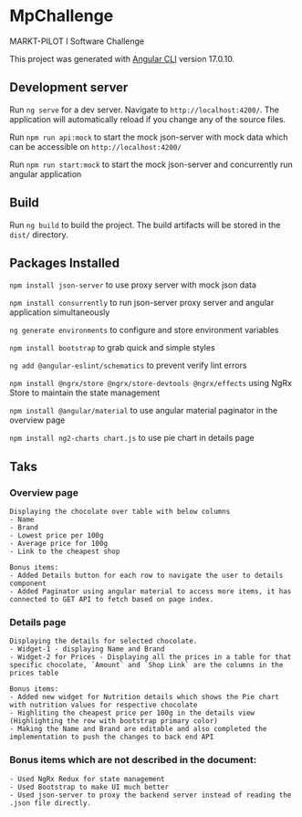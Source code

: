 # MpChallenge
MARKT-PILOT I Software Challenge

This project was generated with [Angular CLI](https://github.com/angular/angular-cli) version 17.0.10.

## Development server

Run `ng serve` for a dev server. Navigate to `http://localhost:4200/`. The application will automatically reload if you change any of the source files.

Run `npm run api:mock` to start the mock json-server with mock data which can be accessible on `http://localhost:4200/`

Run `npm run start:mock` to start the mock json-server and concurrently run angular application

## Build

Run `ng build` to build the project. The build artifacts will be stored in the `dist/` directory.

## Packages Installed

`npm install json-server` to use proxy server with mock json data

`npm install consurrently` to run json-server proxy server and angular application simultaneously

`ng generate environments` to configure and store environment variables

`npm install bootstrap` to grab quick and simple styles

`ng add @angular-eslint/schematics` to prevent verify lint errors

`npm install @ngrx/store @ngrx/store-devtools @ngrx/effects` using NgRx Store to maintain the state management

`npm install @angular/material` to use angular material paginator in the overview page

`npm install ng2-charts chart.js` to use pie chart in details page

## Taks

### Overview page
    Displaying the chocolate over table with below columns
    - Name
    - Brand
    - Lowest price per 100g
    - Average price for 100g
    - Link to the cheapest shop

    Bonus items:
    - Added Details button for each row to navigate the user to details component
    - Added Paginator using angular material to access more items, it has connected to GET API to fetch based on page index.

### Details page
    Displaying the details for selected chocolate.
    - Widget-1 - displaying Name and Brand
    - Widget-2 for Prices - Displaying all the prices in a table for that specific chocolate, `Amount` and `Shop Link` are the columns in the prices table
    
    Bonus items:
    - Added new widget for Nutrition details which shows the Pie chart with nutrition values for respective chocolate
    - Highliting the cheapest price per 100g in the details view (Highlighting the row with bootstrap primary color)
    - Making the Name and Brand are editable and also completed the implementation to push the changes to back end API

### Bonus items which are not described in the document:
    - Used NgRx Redux for state management
    - Used Bootstrap to make UI much better
    - Used json-server to proxy the backend server instead of reading the .json file directly.